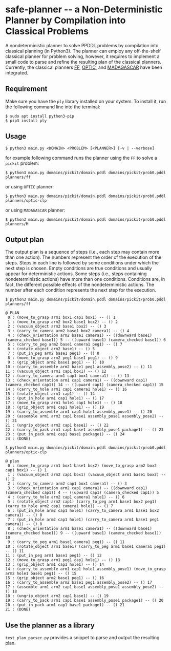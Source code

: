 # safe-planner -- a Non-Deterministic Planner by Compilation into Classical Problems

A nondeterministic planner to solve PPDDL problems by compilation into classical planning 
(in Python3). 
The planner can employ any off-the-shelf classical planner for problem solving, 
however, it requires to implement a small code to parse and refine the resulting 
plan of the classical planners.
Currently, the classical planners [FF], [OPTIC], and [MADAGASCAR] have been integrated.

[FF]: https://fai.cs.uni-saarland.de/hoffmann/ff.html
[OPTIC]: https://nms.kcl.ac.uk/planning/software/optic.html
[MADAGASCAR]: https://users.aalto.fi/~rintanj1/jussi/satplan.html


## Requirement

Make sure you have the `ply` library installed on your system. 
To install it, run the following command line into the terminal:

```
$ sudo apt install python3-pip
$ pip3 install ply
```


## Usage

```
$ python3 main.py <DOMAIN> <PROBLEM> [<PLANNER>] [-v | --verbose]
```

for example following command runs the planner using the `FF` to solve a `pickit` problem:

```
$ python3 main.py domains/pickit/domain.pddl domains/pickit/prob0.pddl planners/ff
```

or using `OPTIC` planner:

```
$ python3 main.py domains/pickit/domain.pddl domains/pickit/prob0.pddl planners/optic-clp
```

or using `MADAGASCAR` planner:

```
$ python3 main.py domains/pickit/domain.pddl domains/pickit/prob0.pddl planners/M
```


## Output plan

The output plan is a sequence of steps (i.e., each step may contain more than one action).
The numbers represent the order of the execution of the steps.
Steps in each line is followed by some conditions under which the next step is chosen.
Empty conditions are true conditions and usually appear for deterministic actions.
Some steps (i.e., steps containing nondeterministic actions) have more than one conditions.
Conditions are, in fact, the different possible effects of the nondeterministic actions.
The number after each condition represents the next step for the execution.


```
$ python3 main.py domains/pickit/domain.pddl domains/pickit/prob0.pddl planners/ff

@ PLAN
 0 : (move_to_grasp arm1 box1 cap1 box1) -- () 1
 1 : (move_to_grasp arm2 box2 base1 box2) -- () 2
 2 : (vacuum_object arm2 base1 box2) -- () 3
 3 : (carry_to_camera arm2 base1 box2 camera1) -- () 4
 4 : (check_orientation arm2 base1 camera1) -- ((downward base1) (camera_checked base1)) 5 -- ((upward base1) (camera_checked base1)) 6
 5 : (carry_to_peg arm2 base1 camera1 peg1) -- () 7
 6 : (rotate_object arm2 base1) -- () 5
 7 : (put_in_peg arm2 base1 peg1) -- () 8
 8 : (move_to_grasp arm2 peg1 base1 peg1) -- () 9
 9 : (grip_object arm2 base1 peg1) -- () 10
10 : (carry_to_assemble arm2 base1 peg1 assembly_pose2) -- () 11
11 : (vacuum_object arm1 cap1 box1) -- () 12
12 : (carry_to_camera arm1 cap1 box1 camera1) -- () 13
13 : (check_orientation arm1 cap1 camera1) -- ((downward cap1) (camera_checked cap1)) 14 -- ((upward cap1) (camera_checked cap1)) 15
14 : (carry_to_hole arm1 cap1 camera1 hole1) -- () 16
15 : (rotate_object arm1 cap1) -- () 14
16 : (put_in_hole arm1 cap1 hole1) -- () 17
17 : (move_to_grasp arm1 hole1 cap1 hole1) -- () 18
18 : (grip_object arm1 cap1 hole1) -- () 19
19 : (carry_to_assemble arm1 cap1 hole1 assembly_pose1) -- () 20
20 : (assemble arm1 arm2 cap1 base1 assembly_pose1 assembly_pose2) -- () 21
21 : (ungrip_object arm2 cap1 base1) -- () 22
22 : (carry_to_pack arm1 cap1 base1 assembly_pose1 package1) -- () 23
23 : (put_in_pack arm1 cap1 base1 package1) -- () 24
24 : (DONE)
```




```
$ python3 main.py domains/pickit/domain.pddl domains/pickit/prob0.pddl planners/optic-clp

@ plan
 0 : (move_to_grasp arm1 box1 base1 box2) (move_to_grasp arm2 box2 cap1 box1) -- () 1
 1 : (vacuum_object arm2 cap1 box1) (vacuum_object arm1 base1 box2) -- () 2
 2 : (carry_to_camera arm2 cap1 box1 camera1) -- () 3
 3 : (check_orientation arm2 cap1 camera1) -- ((downward cap1) (camera_checked cap1)) 4 -- ((upward cap1) (camera_checked cap1)) 5
 4 : (carry_to_hole arm2 cap1 camera1 hole1) -- () 6
 5 : (rotate_object arm2 cap1) (carry_to_peg arm1 base1 box2 peg1) (carry_to_hole arm2 cap1 camera1 hole1) -- () 7
 6 : (put_in_hole arm2 cap1 hole1) (carry_to_camera arm1 base1 box2 camera1) -- () 8
 7 : (put_in_hole arm2 cap1 hole1) (carry_to_camera arm1 base1 peg1 camera1) -- () 8
 8 : (check_orientation arm1 base1 camera1) -- ((downward base1) (camera_checked base1)) 9 -- ((upward base1) (camera_checked base1)) 10
 9 : (carry_to_peg arm1 base1 camera1 peg1) -- () 11
10 : (rotate_object arm1 base1) (carry_to_peg arm1 base1 camera1 peg1) -- () 11
11 : (put_in_peg arm1 base1 peg1) -- () 12
12 : (move_to_grasp arm1 peg1 cap1 hole1) -- () 13
13 : (grip_object arm1 cap1 hole1) -- () 14
14 : (carry_to_assemble arm1 cap1 hole1 assembly_pose1) (move_to_grasp arm2 hole1 base1 peg1) -- () 15
15 : (grip_object arm2 base1 peg1) -- () 16
16 : (carry_to_assemble arm2 base1 peg1 assembly_pose2) -- () 17
17 : (assemble arm1 arm2 cap1 base1 assembly_pose1 assembly_pose2) -- () 18
18 : (ungrip_object arm2 cap1 base1) -- () 19
19 : (carry_to_pack arm1 cap1 base1 assembly_pose1 package1) -- () 20
20 : (put_in_pack arm1 cap1 base1 package1) -- () 21
21 : (DONE)
```

## Use the planner as a library

`test_plan_parser.py` provides a snippet to parse and output the resulting plan.


